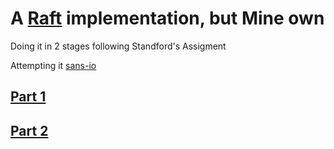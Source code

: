 # A [Raft](https://raft.github.io/) implementation, but Mine own

Doing it in 2 stages following Standford's Assigment

Attempting it [sans-io](https://sans-io.readthedocs.io/)

## [Part 1](https://web.stanford.edu/~ouster/cs190-winter24/proj_raft1/)

## [Part 2](https://web.stanford.edu/~ouster/cs190-winter24/proj_raft2/)
